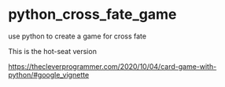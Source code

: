 # python_cross_fate_game
use python to create a game for cross fate

This is the hot-seat version

https://thecleverprogrammer.com/2020/10/04/card-game-with-python/#google_vignette
